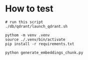 # How to test
```
# run this script
./db/qdrant/launch_qdrant.sh
```

```
pythom -m venv .venv
source ./.venv/bin/activate
pip install -r requirements.txt

python generate_embeddings_chunk.py
```
